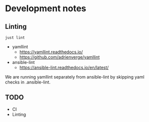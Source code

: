 Development notes
=================

Linting
-------

`just lint`

* yamllint
  * https://yamllint.readthedocs.io/
  * https://github.com/adrienverge/yamllint
* ansible-lint
  * https://ansible-lint.readthedocs.io/en/latest/

We are running yamllint separately from ansible-lint by skipping yaml checks in .ansible-lint.


TODO
----

* CI
* Linting
